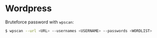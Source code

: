 # Wordpress

Bruteforce password with `wpscan`:
```bash
$ wpscan --url <URL> --usernames <USERNAME> --passwords <WORDLIST>
```
